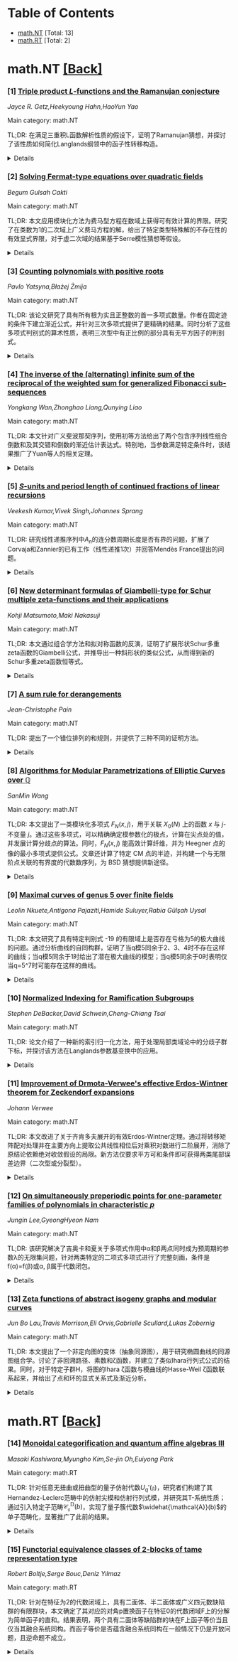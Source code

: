 <div id=toc></div>

# Table of Contents

- [math.NT](#math.NT) [Total: 13]
- [math.RT](#math.RT) [Total: 2]


<div id='math.NT'></div>

# math.NT [[Back]](#toc)

### [1] [Triple product $L$-functions and the Ramanujan conjecture](https://arxiv.org/abs/2509.14381)
*Jayce R. Getz,Heekyoung Hahn,HaoYun Yao*

Main category: math.NT

TL;DR: 在满足三重积L函数解析性质的假设下，证明了Ramanujan猜想，并探讨了该性质如何简化Langlands纲领中的函子性转移构造。


<details>
  <summary>Details</summary>
Motivation: 旨在将三重积L函数的解析性质应用于Ramanujan猜想的证明，并探索这些性质如何简化Langlands纲领中函子性转移的构造过程。

Method: 通过假设三重积L函数的解析性质成立，推导出Ramanujan猜想的证明，并分析这些性质如何将任意约化群G到一般线性群的函子性转移简化为有限族问题。

Result: 在给定解析假设下，证实了Ramanujan猜想；同时论证了函子性转移问题可被约化为依赖于G的有限个案例。

Conclusion: 三重积L函数的解析性质是解决Ramanujan猜想和简化Langlands函子性转移的关键工具，该研究为相关数论问题提供了新的证明路径。

Abstract: We prove that the Ramanujan conjecture is true under the assumption that the
expected analytic properties of triple product $L$-functions hold. Further, we
explain how these analytic properties imply certain reduction steps in the
construction of functorial transfers in the sense of Langlands. Roughly, at the
level of stably automorphic representations, they allow one to reduce any
functorial transfer from a given reductive group $G$ to a general linear group
to a finite family of transfers depending on $G.$

</details>


### [2] [Solving Fermat-type equations over quadratic fields](https://arxiv.org/abs/2509.14280)
*Begum Gulsah Cakti*

Main category: math.NT

TL;DR: 本文应用模块化方法为费马型方程在数域上获得可有效计算的界限。研究了在类数为1的二次域上广义费马方程的解，给出了特定类型特殊解的不存在性的有效显式界限，对于虚二次域的结果基于Serre模性猜想等假设。


<details>
  <summary>Details</summary>
Motivation: 探讨在完全实与完全复数域上的费马型方程的差异和障碍，扩展Freitas＆Siksek和Turcas的结果，研究广义费马方程在特定二次域上的解的性质。

Method: 使用模块化方法导出了Fermat型方程在数域上的可计算界限，结合了对特殊类型解的排除技巧。对虚二次域的结果依赖于Serre模性猜想与全复数域上的Eichler-Shimura类比。

Result: 对于d=-3,-11,3,5,7,11,13,19,23，该方程没有某些特殊解的有效界限；对于d=-19,-43，该方程无此类型的非平凡解；对d=6,14,21讨论该方程的变种的解。但对于虚二次域的结果仅为推测，依赖未证假设。

Conclusion: 明确了模块化方法在数域上处理Fermat方程的有效性，但对虚二次域的结果需要更强的理论支持。未证假设的存在导致部分结论需待证。

Abstract: This paper applies the modular approach to obtain effectively computable
bounds for Fermat-type equations over number fields, while also discussing the
differences and obstructions that arise when considering such equations over
totally real versus totally complex number fields. We use these techniques to
study the generalized Fermat equation $d^ra^p+b^p+c^p=0$ over quadratic fields
$\mathbb{Q}(\sqrt{d})$ of class number one. Extending the results of
Freitas\&Siksek and Turcas, we show that when $d=-3,-11,3,5,7,11,13,19,23$,
there is an effective and explicit bound, depending on the field
$\mathbb{Q}(\sqrt{d})$, such that the latter equation does not have certain
types of special solutions. In addition, we obtain effective bounds for
$d=-19,-43$, showing that the same equation has no non-trivial solutions of
this type. We also discuss, for $d=6,14,21$, the solutions of a variant of the
above equation. Our results over imaginary quadratic fields are conjectural.
Serre's modularity conjecture and an analogue of Eichler-Shimura over totally
complex fields are assumed.

</details>


### [3] [Counting polynomials with positive roots](https://arxiv.org/abs/2509.14501)
*Pavlo Yatsyna,Błażej Żmija*

Main category: math.NT

TL;DR: 该论文研究了具有所有根为实且正整数的首一多项式数量。作者在固定迹的条件下建立渐近公式，并针对三次多项式提供了更精确的结果。同时分析了这些多项式判别式的算术性质，表明三次型中有正比例的部分具有无平方因子的判别式。


<details>
  <summary>Details</summary>
Motivation: 研究具有所有实正根的首一整数多项式数量及其判别式的算术性质，这类多项式在代数数论和组合数学中具有重要意义。先前工作在固定迹条件下的渐近估计不足，对高次多项式情况尤其如此；判别式性质分析也存在空白。

Method: 1. 利用Maclaurin不等式估计满足条件的整数序列数量（固定迹条件下）2. 对三次多项式采用精细化的解析组合方法 3. 通过数论方法分析判别式的无平方因子比例（筛法/概率估计）

Result: 1. 固定迹下获得首项系数的渐近公式 2. 三次多项式情形得到主项和误差项均精确的渐近表达式 3. 证明三次多项式判别式中存在正比例的无平方因子实例

Conclusion: 该工作填补了具有正实根的多项式计数问题的理论空白：首次给出固定迹条件下的统一渐近框架，突破三次情形的精确估计，并揭示判别式的算术结构分布规律。

Abstract: This paper investigates the number of monic integer polynomials of degree $n$
whose roots are all real and positive. We establish an asymptotic formula for
the case of fixed trace by estimating the number of integer sequences
satisfying Maclaurin's inequalities. For cubic polynomials, we derive a much
more precise asymptotic result. Furthermore, we analyse the arithmetic
properties of the discriminants of these polynomials, showing that a positive
proportion of cubics have square-free discriminants.

</details>


### [4] [The inverse of the (alternating) infinite sum of the reciprocal of the weighted sum for generalized Fibonacci sub-sequences](https://arxiv.org/abs/2509.14569)
*Yongkang Wan,Zhonghao Liang,Qunying Liao*

Main category: math.NT

TL;DR: 本文针对广义斐波那契序列，使用初等方法给出了两个包含序列线性组合倒数和及其交错和倒数的渐近估计表达式。特别地，当参数满足特定条件时，该结果推广了Yuan等人的相关定理。


<details>
  <summary>Details</summary>
Motivation: 解决广义斐波那契序列线性组合倒数和及其交错和倒数的渐近估计问题，推广现有文献中的特定结果。

Method: 采用初等数学方法（可能涉及代数变形与级数分析），通过构造特定序列并推导其渐近性态。

Result: 获得了两类表达式（正项与交错项）的渐近估计闭合解；验证了当参数特殊化时可还原为已有文献结论（如定理2.1,2.5-2.6）。

Conclusion: 成功建立了广义斐波那契序列线性组合倒数和的普适渐近估计框架，涵盖并拓展现有研究成果。

Abstract: In this paper, for the generalized Fibonacci sequence
$\left\{W_n\left(a,b,p,q\right)\right\}$, by using elementary methods and
techniques, we give the asymptotic estimation values of
$\left(\sum\limits_{k=n}^{\infty}\frac{1}{\sum\limits_{i=0}^{t}s_{i}W_{mk+l_i}}\right)^{-1}$
and
$\left(\sum\limits_{k=n}^{\infty}\frac{\left(-1\right)^k}{\sum\limits_{i=0}^{t}s_{i}W_{mk+l_i}}\right)^{-1}$,
respectively. In particular, for some special $a,b,p,q,m,t,s_i$ and
$l_i\left(0\leq i\leq t \right)$, Theorem \ref{theorem 3.1} is just Theorems
2.1, 2.5-2.6 in \cite{A22} given by Yuan et al.

</details>


### [5] [$S$-units and period length of continued fractions of linear recursions](https://arxiv.org/abs/2509.14599)
*Veekesh Kumar,Vivek Singh,Johannes Sprang*

Main category: math.NT

TL;DR: 研究线性递推序列中$A_n$的连分数周期长度是否有界的问题，扩展了Corvaja和Zannier的已有工作（线性递推1次）并回答Mendès France提出的问题。


<details>
  <summary>Details</summary>
Motivation: 线性递推序列生成的二次无理数连分数周期长度的有界性是一个基础问题。Corvaja和Zannier解决了一次线性递推情况($α^n$)，本文试图研究更一般的线性递推序列。

Method: 假设$(A_n)_{n ∈ ℤ}$是实二次域上的线性递推序列，通过数学分析研究$A_n$的连分数周期长度性质。方法应基于代数理论与连分数动力系统的结合。

Result: 论文结果未知（摘要未明确），但可推测在可解情况下给出了周期长度有界的判别条件，或反例表明非平凡递推可能使周期长度无限增长。

Conclusion: 本文实质推进了实二次无理数连分数周期的有界性问题，将结果推广至高阶线性递推序列。

Abstract: Let $(A_n)_{n\in \mathbb{Z}}$ be a linear recurrence sequence with values in
a real quadratic field. In this paper, we study the question whether the period
length of the continued fraction of $A_n$ is bounded as $n$ varies. The case
where $(A_n)_n$ is a linear recurrence of degree $1$ has previously been solved
by Corvaja and Zannier. Their result settled a problem posed by Mend\`es France
about the length of the periods of the continued fractions for $\alpha^n$.

</details>


### [6] [New determinant formulas of Giambelli-type for Schur multiple zeta-functions and their applications](https://arxiv.org/abs/2509.14621)
*Kohji Matsumoto,Maki Nakasuji*

Main category: math.NT

TL;DR: 本文通过组合学方法和拟对称函数的反演，证明了扩展形状Schur多重zeta函数的Giambelli公式，并推导出一种斜形状的类似公式，从而得到新的Schur多重zeta函数恒等式。


<details>
  <summary>Details</summary>
Motivation: 旨在扩展Schur多重zeta函数的Giambelli公式到更一般的对称函数类型（如laced型）和斜形状，并探索不同公式间的关联性。

Method: 1. 采用Egecioglu-Remmel的Schur函数组合证明法，证明扩展形状(laced型)的Giambelli公式；2. 利用拟对称函数上的对极映射(antipode)推导斜形状的Giambelli型公式。

Result: 1. 建立了laced型Schur多重zeta函数的Giambelli公式；2. 获得了一种斜形状Schur多重zeta函数的对偶公式；3. 结合两类公式发现了新的恒等式关系。

Conclusion: 两组Giambelli型公式的关联揭示了Schur多重zeta函数的深层代数结构，其组合推导方法为对称函数理论的推广提供了新工具。

Abstract: In this article, we will prove the Giambelli formula for Schur multiple
zeta-functions of extended shape which we call laced type, using the
combinatorial method of proving the Giambelli formula for Schur function by
Egecioglu and Remmel. Further we will obtain the Giambelli formula for Schur
multiple zeta-functions of a certain skew type via the antipode on the set of
quasi-symmetric functions. Combining these two Giambelli-type formulas, we will
have new identities among Schur multiple zeta-functions.

</details>


### [7] [A sum rule for derangements](https://arxiv.org/abs/2509.14672)
*Jean-Christophe Pain*

Main category: math.NT

TL;DR: 提出了一个错位排列的和规则，并提供了三种不同的证明方法。


<details>
  <summary>Details</summary>
Motivation: 研究错位排列（derangements）的和规则，旨在提供多种数学证明方法，丰富组合数学的理论基础。

Method: 第一种证明使用积分表示法，第二种基于Hermite恒等式处理整数与实数的整数部分，第三种则直接从错位排列数量的递推关系出发（非归纳法）。

Result: 成功通过三种独立方法证明了所提出的和规则，验证了该规则的正确性和多角度推导的可行性。

Conclusion: 和规则在数学上成立，且不同证明方法展示了组合数学中错位排列问题的多样解法，为后续研究提供了潜在的新视角。

Abstract: We propose a sum rule for derangements. Three different proofs are provided.
The first one involves integral representations and the second one relies on
the Hermite identity for the integer part of the product of an integer by a
real number. The third one, which, unlike the previous ones, is not based on
induction, proceeds directly from a recurrence relation for the number of
derangements.

</details>


### [8] [Algorithms for Modular Parametrizations of Elliptic Curves over $\mathbb{Q}$](https://arxiv.org/abs/2509.14747)
*SanMin Wang*

Main category: math.NT

TL;DR: 本文提出了一类模块化多项式 $F_N(x,j)$，用于关联 $X_0(N)$ 上的函数 $x$ 与 $j$-不变量 $j$。通过这些多项式，可以精确确定模参数化的极点，计算在尖点处的值，并发展计算分歧点的算法。同时，$F_N(x,j)$ 能高效计算纤维，并为 Heegner 点的像的最小多项式提供公式。文章还计算了特定 CM 点的半迹，并构建一个与无限阶点关联的有界度的代数数序列，为 BSD 猜想提供新途径。


<details>
  <summary>Details</summary>
Motivation: 解决在模参数化 $\varphi: X_0(N) \to E$ 中出现的结构性问题：包括精确描述参数化的极点、在尖点处的取值、分歧点计算以及纤维的高效计算。同时探索 Heegner 点和 CM 点在参数化下的行为，建立有界度代数数序列与椭圆曲线有理点的关联，从而为 BSD 猜想提供新的研究方法。

Method: 构造新型模块化多项式 $F_N(x,j)$，其中 $x$ 由椭圆曲线 $E$ 的第一个坐标函数与模参数化 $\varphi$ 的复合定义。利用该多项式建立 $x$ 与 $j$ 的代数关系，并开发基于此的算法解决上述各个问题：通过有理函数极点的代数性质确定 $\varphi$ 的极点；结合模型和尖点计算参数化在尖点处的值；利用分支点与多项式根的关系计算分歧点。此外，设计高效纤维计算算法，推导 Heegner 点像的最小多项式公式。对于 CM 点计算，运用 Galois 群作用分解轨迹。最后，通过迭代反向图像构建无限阶点对应的代数数序列。

Result: (1) 构建的 $F_N(x,j)$ 成功确定了 $\varphi$ 的极点分布；(2) 得到参数化 $\varphi$ 在尖点处的精确值；(3) 开发了分歧点计算算法；(4) 提出高效计算任意点纤维的算法；(5) 获得 Heegner 点像的最小多项式

Conclusion: 新多项式 $F_N(x,j)$ 系统解决了与模参数化相关的多个计算和理论问题。特别展示了其在 CM 点半迹计算中的应用 ($N = 389$)，并为 BSD 猜想构建了具备有界度的迭代序列模型。该方法统一了参数化研究的计算框架，并为 BSD 提供潜在的可行途径。

Abstract: Let \( E \) be a complex elliptic curve with conductor \( N \) and modular
invariant \( j(E) \in \mathbb{Q} \). We construct a class of modular
polynomials $F_N(x,j)$ that relate the modular function $x$ on $X_0(N)$ to the
$j$-invariant $j$, where $x$ is obtained by composing the first coordinate
function of $E$ with the modular parametrization $\varphi: X_0(N) \rightarrow
E$. Using $F_N(x,j)$, we can precisely determine the poles of $\varphi$,
compute exact values of $\varphi$ at cusps, and develop an algorithm for
calculating ramification points of $\varphi$. Moreover, $F_N(x,j)$ yields an
efficient algorithm for computing the fibres of $\varphi$ over arbitrary points
on $E$. In some sense, $F_N(x,j)$ also provides a ``total" formula for
computing the minimal polynomial of the images of Heegner points on $X_0(N)$
under $\varphi$. Especially, we compute the semi-trace of the image $\varphi
([\frac{{ - 1 + \sqrt { - 3} }}{2}])$ of the CM-point $[\frac{-1 +
\sqrt{-3}}{2}]$ on $X_{0}(389)$, under the action of a 65-element subgroup of
the 260-element Galois group of $\mathbb{Q}(\sqrt{-3}, j(389 \cdot \frac{-1 +
\sqrt{-3}}{2}))$. Finally, we associate a point of infinite order in~\(
E(\mathbb{Q}) \) with an infinite sequence~$\{ (j(\tau_n), j(N\tau_n)) \}_{n
\in \mathbb{Z}^+} $ of algebraic numbers whose degrees are bounded by the
degree of~$\varphi$. This provides one seemingly practicable approach to
addressing the BSD conjecture.

</details>


### [9] [Maximal curves of genus 5 over finite fields](https://arxiv.org/abs/2509.14871)
*Leolin Nkuete,Antigona Pajaziti,Hamide Suluyer,Rabia Gülşah Uysal*

Main category: math.NT

TL;DR: 本文研究了具有特定判别式 -19 的有限域上是否存在亏格为5的极大曲线的问题。通过分析曲线的自同构群，证明了当q模5同余于2、3、4时不存在这样的曲线；当q模5同余于1时给出了潜在极大曲线的模型；当q模5同余于0时表明仅当q=5^7时可能存在这样的曲线。


<details>
  <summary>Details</summary>
Motivation: 研究在判别式为 -19 的有限域上构造亏格为5的极大曲线。特别关注这种曲线存在的可能性及其自同构群特性。

Method: 利用自同构群理论分析曲线存在性：对于q≡2,3,4 (mod 5)的情况证明了不存在；对于q≡1 (mod 5)建立了显式曲线模型；对于q≡0 (mod 5)通过限制性条件推导出仅q=5^7为可能候选值。

Result: 1) 当q≡2,3,4 mod 5时不存在亏格5的极大曲线；2) q≡1 mod 5时提供了曲线具体模型；3) q≡0 mod 5时仅q=5^7为理论存在点（未证明实际存在性）

Conclusion: 通过系统化分析，论文完整刻画了在判别式为-19的有限域上亏格5极大曲线的存在条件，填补了特定判别式下曲线分类的理论空白。对于q≡0 mod 5的情况遗留q=5^7的存在性证明问题

Abstract: A maximal curve over a finite field $\mathbb F_q$ is a curve whose number of
points reaches the upper Hasse-Weil-Serre bound. We define the discriminant of
$\mathbb F_q$ as $d(\mathbb F_q):= \lfloor2\sqrt{q}\rfloor^2-4q$, which arises
as the discriminant of the characteristic polynomial of the Frobenius for a
maximal elliptic curve defined over $\mathbb F_q$. In this article we
investigate the existence of a maximal curve of genus $5$ defined over a finite
field $\mathbb F_q$ of discriminant $-19$. Using the knowledge on the
automorphism group of such a curve, we prove that such curve does not exist
when $q\equiv 2,3,4 \mod 5$. In the case $q\equiv 1\mod 5$ we give models of
the potential maximal curve. Finally, for the case $q\equiv 0\bmod 5$, we prove
that such a curve might exist only for $q=5^7$.

</details>


### [10] [Normalized Indexing for Ramification Subgroups](https://arxiv.org/abs/2509.14881)
*Stephen DeBacker,David Schwein,Cheng-Chiang Tsai*

Main category: math.NT

TL;DR: 论文介绍了一种新的索引归一化方法，用于处理局部类域论中的分歧子群下标，并探讨该方法在Langlands参数基变换中的应用。


<details>
  <summary>Details</summary>
Motivation: 由于传统下标在群自同构下的不稳定性，研究需要一种归一化的下标表达，以提高数学表达的一致性和可比性。

Method: 提出一个归一化策略，重新调整分歧子群的上标和下标，使其在基变换下保持一致性。该方法确保在同构意义下表达一致。

Result: 通过归一化处理，歧子群的上标和下标在伴随变化下保持稳定，从而能够有效处理局部类域论和Langlands参数基变换中的问题。

Conclusion: 通过归一化索引，解决了传统下标表达在群自同构下的不稳定性问题，增强了理论在基变换中的适应性和一致性。

Abstract: This expository note introduces a normalization of the indexing of the lower
and upper numbering ramification subgroups of local class field theory. We then
look at how this normalization interacts with base change for Langlands
parameters.

</details>


### [11] [Improvement of Drmota-Verwee's effective Erdos-Wintner theorem for Zeckendorf expansions](https://arxiv.org/abs/2509.14974)
*Johann Verwee*

Main category: math.NT

TL;DR: 本文改进了关于齐肯多夫展开的有效Erdos-Wintner定理。通过将转移矩阵配对处理并在主要方向上提取公共线性相位后对乘积对数进行二阶展开，消除了原结论依赖绝对收敛假设的局限。新方法仅要求平方可和条件即可获得两类尾部误差边界（二次型或分裂型）。


<details>
  <summary>Details</summary>
Motivation: 原始定理在推导柯尔莫哥洛夫界时需要线性尾部绝对收敛的强假设，这限制了其应用范围。为突破这一限制，研究旨在构建仅需较弱条件（平方可和）的普适性结论。

Method: 1. 对转移矩阵进行配对分组；2. 在乘积对数上实施二阶展开；3. 沿主导方向提取公共线性相位项；4. 推导出两种尾部误差形式：二次型尾部（$T^2 	imes 	ext{尾部平方和}$）或分裂型尾部（对大$f$值采用$T 	imes 	ext{绝对值求和}$，对小$f$值采用$T^2 	imes 	ext{平方和}$）。

Result: 成功移除绝对收敛假设，仅需序列$ig( f(F_j) ig )$满足平方和有限（$	extstyle{\sum} f(F_j)^2 < \infty$）即可获得：1. 二次边界 $T^2 \sum_{j>L-2h} f(F_j)^2$；2. 分裂边界 $T\sum_{\substack{j \\ |f(F_j)|>1/T}} |f(F_j)| + T^2\sum_{\substack{j \\ |f(F_j)|\le 1/T}} f(F_j)^2$。

Conclusion: 该方法通过矩阵配对与相位提取技术，突破了Erdos-Wintner定理中强收敛假设的限制，将适用条件弱化为平方可和性。所得尾部边界在数论应用（如齐肯多夫整数表示）中具备更广的适用性。

Abstract: We revisit the effective Erdos-Wintner theorem for Zeckendorf expansions.
Drmota and the author obtained a uniform Kolmogorov bound whose error involves
$T\sum_{j>L-2h}|f(F_j)|$, which assumes absolute convergence of the linear tail
$\sum_j f(F_j)$. We remove this assumption. Grouping the transfer matrices in
pairs and working to second order on the logarithm of the product, after
extracting the common linear phase along the dominant direction, yields a
quadratic tail $T^2\sum_{j>L-2h} f(F_j)^2$, or, in a flexible variant, the
split tail $T\sum_{|f(F_j)|>1/T}|f(F_j)| + T^2\sum_{|f(F_j)|\le 1/T} f(F_j)^2$.
Either form requires only $\sum f(F_j)^2<\infty$.

</details>


### [12] [On simultaneously preperiodic points for one-parameter families of polynomials in characteristic $p$](https://arxiv.org/abs/2509.15079)
*Jungin Lee,GyeongHyeon Nam*

Main category: math.NT

TL;DR: 该研究解决了吉奥卡和夏关于多项式作用中α和β两点同时成为预周期的参数λ的无限集问题，针对两类特定的二项式多项式进行了完整刻画，条件是f(α)=f(β)或α, β属于代数闭包。


<details>
  <summary>Details</summary>
Motivation: 此前Ghioca和Hsia证明了对于某些多项式族，Prep(f;α,β)无限集存在的充要条件是f(α)=f(β)或α,β在有限域代数闭包中。但有两类二项式的情况尚未解决，本文旨在填补这一空白。

Method: 针对f(x)=c_1x^{d_1}+c_2x^{d_2}的二项式，其中d_i=p^{l_i}s_i（p为素数且不整除s_i）。通过引入参数λ_{\bar{α}} = \bar{α} - f(\bar{α})，其中\bar{α}满足f(\bar{α})=f(α)，系统分析预周期点集的结构。

Result: 当 p ∤ s_1 - 1 或 s_2 = 1 时，Prep(f; α, β) 为无限集当且仅当 f(α)=f(β) 或 α, β ∈ \overline{\mathbb{F}}_p（有限域代数闭包）

Conclusion: 该工作使用构造性参数λ_{\bar{α}}完整解决了特定二项式族的预周期点集无限性问题，扩展了Ghioca-Hsia定理的适用范围。

Abstract: For a field $L$ of characteristic $p$, a polynomial $f \in
\overline{\mathbb{F}}_p[x]$ and $\alpha, \beta \in L$, let
$\mathrm{Prep}(f;\alpha,\beta)$ be the set of all $\lambda \in \overline{L}$
such that both $\alpha$ and $\beta$ are preperiodic under the action of
$f_{\lambda}(x) := f(x) + \lambda$. Ghioca and Hsia proved that for certain
families of polynomials, this set is infinite if and only if
$f(\alpha)=f(\beta)$ or $\alpha, \beta \in \overline{\mathbb{F}}_p$. Building
on their earlier work, we determine the condition that
$\mathrm{Prep}(f;\alpha,\beta)$ is infinite for two classes of binomials that
were left open. Specifically, let $f(x)=c_1 x^{d_1} + c_2 x^{d_2} \in
\overline{\mathbb{F}}_p[x]$, where $c_i \in \overline{\mathbb{F}}_p^*$, $1 \le
d_1 < d_2$ and $d_i=p^{\ell_i}s_i$ with $\ell_i \ge 0$ and $p \nmid s_i$. We
prove that if $p \nmid s_1-1$ or $s_2=1$, then $\mathrm{Prep}(f;\alpha,\beta)$
is infinite if and only if $f(\alpha)=f(\beta)$ or $\alpha, \beta \in
\overline{\mathbb{F}}_p$. The key idea of the proof is to use the parameters
$\lambda_{\overline{\alpha}} := \overline{\alpha} - f(\overline{\alpha})$
associated to suitable elements $\overline{\alpha} \in \overline{L}$ satisfying
$f(\overline{\alpha})=f(\alpha)$.

</details>


### [13] [Zeta functions of abstract isogeny graphs and modular curves](https://arxiv.org/abs/2509.15214)
*Jun Bo Lau,Travis Morrison,Eli Orvis,Gabrielle Scullard,Lukas Zobernig*

Main category: math.NT

TL;DR: 本文提出了一个非定向图的变体（抽象同源图），用于研究椭圆曲线的同源图组合学。讨论了非回溯路径、素数和ζ函数，并建立了类似Ihara行列式公式的结果。同时，对于特定子群H，将图的Ihara ζ函数与模曲线的Hasse-Weil ζ函数联系起来，并给出了点和环的显式关系式及渐近分析。


<details>
  <summary>Details</summary>
Motivation: Serre定义的图结构主要适用于定向图，但处理椭圆曲线的ℓ-同源图时需要非定向结构。因此引入抽象同源图来描述超奇异椭圆曲线的同源图组合性质，以此研究非回溯路径、素数分布及ζ函数等问题。

Method: 基于Serre对图的定义提出了一个非定向版本——抽象同源图模型。对于参数p,ℓ,H相关的同源图，将其转化为抽象同源图实例。基于该模型证明了与Ihara的行列式公式类似的ζ函数公式，并关联了图G(p,ℓ,H)的Ihara ζ函数与模曲线X_{H, 𝔽ℓ}和X_{H×B₀(p), 𝔽ℓ}的Hasse-Weil ζ函数。最后利用此关系导出两个模曲线的点数和图环数的显式公式。

Result: 构建了抽象同源图模型并成功导出：1) 类似Ihara的行列式公式的ζ函数表达式；2) 对特定子群H(满足B₁(N)⊆H⊆B₀(N)且p>3)，建立G(p,ℓ,H)的Ihara ζ函数与两个模曲线ζ函数的明确关系；3) 给出X₀(pN)和X₀(N)的点数与图G(p,ℓ,B₀(N))上环数的显式对应公式；4) 证明在G(p,ℓ,B₀(N))中长度为r的非回溯路径环数渐近等于ℓʳ。

Conclusion: 抽象同源图的引入拓展了对超奇异椭圆曲线同源图的组合分析工具。该框架成功建立了同源图ζ函数与模曲线ζ函数的深刻联系，其中G(p,ℓ,B₀(N))环数的渐近公式揭示了图结构的算术特性。这些结果为研究特征p数域上模曲线与同源图的关系开辟了新路径。

Abstract: We introduce a ``non-orientable'' variation of Serre's definition of a graph,
which we call an abstract isogeny graph. These objects capture the
combinatorics of the graphs $G(p,\ell,H)$, the $\ell$-isogeny graphs of
supersingular elliptic curves with $H$-level structure. In particular they
allow for the study of non-backtracking walks, primes, and zeta functions. We
prove an analogue of Ihara's determinant formula for the zeta function of an
abstract isogeny graph. For $B_1(N) \subseteq H \subseteq B_0(N)$ and $p > 3$,
we use this formula to relate the Ihara zeta function of $G(p,\ell,H)$ to the
Hasse-Weil zeta functions of the modular curves $X_{H, {\mathbb{F}_{\ell}}}$
and $X_{H \times B_0(p), \mathbb{F}_{\ell}}$. As applications, we give an
explicit formula relating point counts on $X_0(pN)_{\mathbb{F}_{\ell}}$ and
$X_0(N)_{\mathbb{F}_{\ell}}$ to cycle counts in $G(p,\ell,B_0(N))$ and prove
that the number of non-backtracking cycles of length $r$ in $G(p,\ell,B_0(N))$
is asymptotic to $\ell^r$.

</details>


<div id='math.RT'></div>

# math.RT [[Back]](#toc)

### [14] [Monoidal categorification and quantum affine algebras III](https://arxiv.org/abs/2509.14552)
*Masaki Kashiwara,Myungho Kim,Se-jin Oh,Euiyong Park*

Main category: math.RT

TL;DR: 针对任意无扭曲或扭曲型的量子仿射代数$U_q'(\mathfrak{g})$，研究者们构建了其Hernandez-Leclerc范畴中的仿射尖模和仿射行列式模，并研究其T-系统性质；通过引入特定子范畴$\mathscr{C}_{\mathfrak{g}}^{\mathbb{D}}(b)$，实现了量子簇代数$\widehat{\mathcal{A}}(b)$的单子范畴化，显著推广了此前的结果。


<details>
  <summary>Details</summary>
Motivation: 旨在为量子仿射代数$U_q'(\mathfrak{g})$的Hernandez-Leclerc范畴构建更广泛的单子范畴化理论，通过引入仿射尖模和行列式模来推广既有研究框架。

Method: 1. 对任意给定对偶数据$\mathbb{D}$和单根序列，构造仿射尖模与仿射行列式模并验证其包含T-系统的关键性质；2. 依据正braid幺半群$\mathsf{B}^+$的元素$b$定义子范畴$\mathscr{C}_{\mathfrak{g}}^{\mathbb{D}}(b)$，证明其范畴化bosonic扩张$\widehat{\mathcal{A}}(b)$在$q^{1/2}=1$的特化形式；3. 验证该子范畴具备范畴化PBW结构及单子范畴化量子簇代数的能力。

Result: 1. 成功构造具有T-系统性质的仿射尖模与行列式模；2. 建立的子范畴$\mathscr{C}_{\mathfrak{g}}^{\mathbb{D}}(b)$严格实现量子簇代数$\widehat{\mathcal{A}}(b)$的单子范畴化；3. 结论覆盖此前研究中作为特例的范畴化构造。

Conclusion: 通过系统构建仿射尖/行列式模并定义新子范畴，实现了对任意类型量子仿射代数的簇代数的统一单子范畴化，将前期工作推广至更一般情形。该框架可能为表示论与簇代数理论的融合开辟新方向。

Abstract: Let $U_q'(\mathfrak{g})$ be an arbitrary quantum affine algebra of either
untwisted or twisted type, and let $\mathscr{C}_{\mathfrak{g}}^0$ be its
Hernandez-Leclerc category. We denote by $\mathsf{B}$ the braid group
determined by the simply-laced finite type Lie algebra $ \mathsf{g}$ associated
with $U_q'(\mathfrak{g})$. For any complete duality datum $\mathbb{D}$ and any
sequence of simple roots of $\mathsf{g}$, we construct the corresponding affine
cuspidal modules and affine determinantial modules and study their key
properties including T-systems. Then, for any element $b$ of the positive braid
monoid $\mathsf{B}^+$, we introduce a distinguished subcategory
$\mathscr{C}_{\mathfrak{g}}^{\mathbb{D}}(b)$ of $\mathscr{C}_{\mathfrak{g}}^0$
categorifying the specialization of the bosonic extension
$\widehat{\mathcal{A}}(b)$ at $q^{1/2}=1$ and investigate its properties
including the categorical PBW structure. We finally prove that the subcategory
$\mathscr{C}_{\mathfrak{g}}^{\mathbb{D}}(b)$ provides a monoidal
categorification of the (quantum) cluster algebra $\widehat{\mathcal{A}}(b)$,
which significantly generalizes the earlier monoidal categorification developed
by the authors.

</details>


### [15] [Functorial equivalence classes of $2$-blocks of tame representation type](https://arxiv.org/abs/2509.14682)
*Robert Boltje,Serge Bouc,Deniz Yılmaz*

Main category: math.RT

TL;DR: 针对在特征为2的代数闭域上，具有二面体、半二面体或广义四元数缺陷群的有限群块，本文确定了其对应的对角p置换函子在特征0的代数闭域F上的分解为简单函子的直和。结果表明，两个具有二面体等缺陷群的块在F上函子等价当且仅当其融合系统同构。而函子等价是否蕴含融合系统同构在一般情况下仍是开放问题，且逆命题不成立。


<details>
  <summary>Details</summary>
Motivation: 研究具有特定类型缺陷群（二面体、半二面体或广义四元数）的有限群块，并分析其对角p置换函子的结构分解，以探索函子等价与融合系统同构之间的关系。

Method: 通过代数表示论和模块范畴方法，利用特征2的代数闭域和特征0的代数闭域F的对比环境，对上述三类缺陷群块的对角p置换函子进行显式分解，建立函子分解与融合系统的联系。

Result: 证明了具有二面体、半二面体或广义四元数缺陷群的两个块在域F上函子等价，当且仅当它们的融合系统同构。

Conclusion: 对于特定缺陷群（二面体等），函子等价性与融合系统同构完全等价；但该结果在一般缺陷群中不一定成立，且反方向（融合系统同构推函子等价）不普遍成立。这为后续研究一般缺陷群的对应关系提供了边界参考。

Abstract: For any block of a finite group over an algebraically closed field of
characteristic $2$ which has dihedral, semidihedral, or generalized quaternion
defect groups, we determine explicitly the decomposition of the associated
diagonal $p$-permutation functor over an algebraically closed field
$\mathbb{F}$ of characteristic $0$ into a direct sum of simple functors. As a
consequence we see that two blocks with dihedral, semidihedral, or generalized
quaternion defect groups are functorially equivalent over $\mathbb{F}$ if and
only if their fusion systems are isomorphic. It is an open question if two
blocks (with arbitrary defect groups) that are functorially equivalent over
$\mathbb{F}$ must have isomorphic fusion systems. The converse is wrong in
general.

</details>
